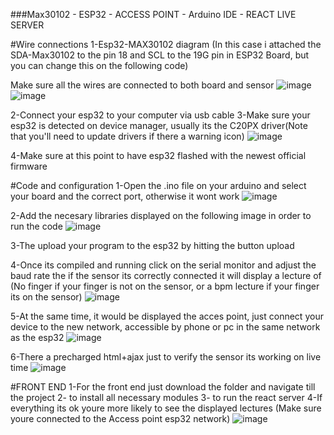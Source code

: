 ###Max30102 - ESP32 - ACCESS POINT - Arduino IDE - REACT LIVE SERVER

#Wire connections
1-Esp32-MAX30102 diagram (In this case i attached the SDA-Max30102 to the pin 18 and SCL to the 19G pin in ESP32 Board, but you can change this on the following code)

Make sure all the wires are connected to both board and sensor
![image](https://github.com/user-attachments/assets/0e17a234-fc5c-48ae-aade-0e26ea851b90)
![image](https://github.com/user-attachments/assets/6a83003e-bfc0-484d-8ed6-cdbcd7893ef6)


2-Connect your esp32 to your computer via usb cable
3-Make sure your esp32 is detected on device manager, usually its the C20PX driver(Note that you'll need to update drivers if there a warning icon)
![image](https://github.com/user-attachments/assets/5845e013-f53b-405c-82da-6bc96020b26a)

4-Make sure at this point to have esp32 flashed with the newest official firmware


#Code and configuration
1-Open the .ino file on your arduino and select your board and the correct port, otherwise it wont work
![image](https://github.com/user-attachments/assets/49d70a95-b191-4abe-af64-60b7b8cb398e)

2-Add the necesary libraries displayed on the following image in order to run the code
![image](https://github.com/user-attachments/assets/5b4fa07d-7b4c-404f-9372-6234225ee52b)

3-The upload your program to the esp32 by hitting the button upload

4-Once its compiled and running click on the serial monitor and adjust the baud rate the if the sensor its correctly connected it will display a lecture 
of (No finger if your finger is not on the sensor, or a bpm lecture if your finger its on the sensor)
![image](https://github.com/user-attachments/assets/05dd4be5-9f0e-4d73-b825-a984b19f6d9c)

5-At the same time, it would be displayed the acces point, just connect your device to the new network, accessible by phone or pc in the same network as the esp32
![image](https://github.com/user-attachments/assets/536d3bef-2551-42e3-9d00-216dbf53d8ed)

6-There a precharged html+ajax just to verify the sensor its working on live time
![image](https://github.com/user-attachments/assets/f897743c-678b-4798-bca4-3155eb401a1c)

#FRONT END
1-For the front end just download the folder and navigate till the project
2- <npm install> to install all necessary modules
3- <npm run dev> to run the react server
4-If everything its ok youre more likely to see the displayed lectures (Make sure youre connected to the Access point esp32 network)
![image](https://github.com/user-attachments/assets/9d0a6a4c-1d53-428b-a188-6643cafde4f8)
